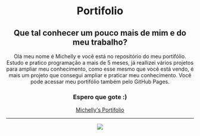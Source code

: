 <div align="center">
    <h1>Portifolio</h1>
    <h2>Que tal conhecer um pouco mais de mim e do meu trabalho?</h2>
    <p>Olá meu nome é Michelly e você está no repositório do meu portifólio. Estudo e pratico programação a mais de 5 meses, já reallizei vários projetos para ampliar meu conhecimento, como esse mesmo que você está vendo, é mais um projeto que consegui ampliar e praticar meu conhecimento. Você pode acessar meu portifólio  também pelo GitHub Pages.</p>
    <h3>Espero que gote :)</h3>
    <a href="https://michellynonatto.github.io/MeuPortifolio/">Michelly's Portifolio<a>
  <hr>
  <img src="https://user-images.githubusercontent.com/101263547/188364895-724819cf-3c62-48e5-9802-1c8f73bb55fe.png">
</div>

 
